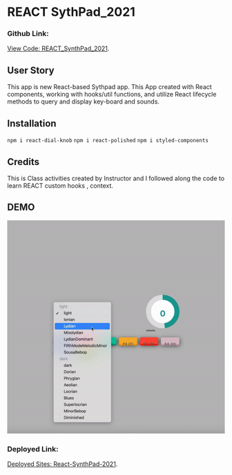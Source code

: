 # REACT SythPad_2021

### Github Link: 
[View Code: REACT_SynthPad_2021](https://github.com/Oliviapark113/react_synthPad_2021).



## User Story

This app is new React-based Sythpad app.
This App created with React components, working with hooks/util functions, and utilize React lifecycle methods to query and display key-board and sounds.

## Installation 

 `npm i react-dial-knob`
 `npm i react-polished`
 `npm i styled-components`
 
## Credits 

This is Class activities created by Instructor and I followed along the code to learn REACT custom hooks , context.

## DEMO 

![Demo](./synthPadDemo.gif)

### Deployed Link: 
[Deployed Sites: React-SynthPad-2021](https://Oliviapark113.github.io/react_synthPad_2021/).
